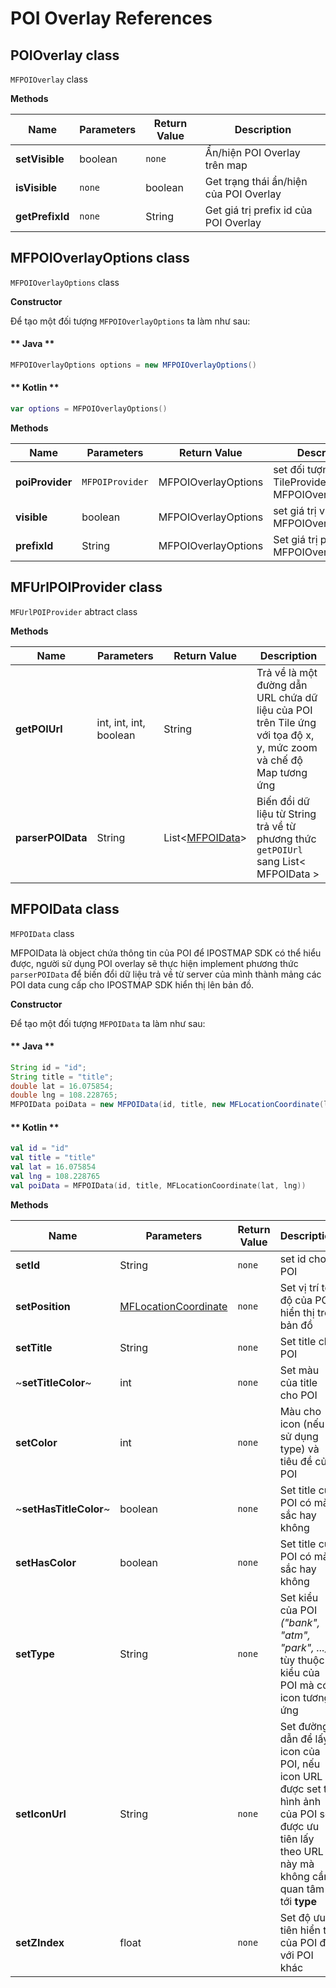 # POI Overlay References

## POIOverlay class

`MFPOIOverlay` class

**Methods**

| Name           | Parameters                              | Return Value | Description                                                                            |
|----------------|-----------------------------------------|--------------|----------------------------------------------------------------------------------------|
| **setVisible** | boolean                                 | `none`       | Ẩn/hiện POI Overlay trên map                                                           |
| **isVisible**  | `none`                                  | boolean      | Get trạng thái ẩn/hiện của POI Overlay                                                 |
| **getPrefixId**| `none`                                  | String       | Get giá trị prefix id của POI Overlay                                                  |

## MFPOIOverlayOptions class

`MFPOIOverlayOptions` class

**Constructor**

Để tạo một đối tượng `MFPOIOverlayOptions` ta làm như sau:

<!-- tabs:start -->
#### ** Java **

```java
MFPOIOverlayOptions options = new MFPOIOverlayOptions()
```

#### ** Kotlin **

```kotlin
var options = MFPOIOverlayOptions()
```
<!-- tabs:end -->

**Methods**

| Name           | Parameters                              | Return Value | Description                                                                            |
|----------------|-----------------------------------------|--------------|----------------------------------------------------------------------------------------|
| **poiProvider**| `MFPOIProvider`                           | MFPOIOverlayOptions| set đối tượng TileProvider cho MFPOIOverlayOptions                               |
| **visible**    | boolean                                 | MFPOIOverlayOptions| set giá trị visible cho MFPOIOverlayOptions                                      |
| **prefixId**   | String                                  | MFPOIOverlayOptions| Set giá trị prefixId cho MFPOIOverlayOptions                                     |


## MFUrlPOIProvider class

`MFUrlPOIProvider` abtract class

**Methods**

| Name           | Parameters                              | Return Value | Description                                                                            |
|----------------|-----------------------------------------|--------------|----------------------------------------------------------------------------------------|
| **getPOIUrl** | int, int, int, boolean                   | String       | Trả về là một đường dẫn URL chứa dữ liệu của POI trên Tile ứng với tọa độ x, y, mức zoom và chế độ Map tương ứng|
| **parserPOIData**| String                                |List<[MFPOIData](/ipostmap-map/android/v1.0/reference/poi-overlay.md?id=mfpoidata-class)>| Biến đổi dữ liệu từ String trả về từ phương thức `getPOIUrl` sang List< MFPOIData >     |

## MFPOIData class

`MFPOIData` class

MFPOIData là object chứa thông tin của POI để IPOSTMAP SDK có thể hiểu được, người sử dụng POI overlay sẽ thực hiện implement phương thức `parserPOIData` để biến đổi dữ liệu trả về từ server của
mình thành mảng các POI data cung cấp cho IPOSTMAP SDK hiển thị lên bản đồ.

**Constructor**

Để tạo một đối tượng `MFPOIData` ta làm như sau:

<!-- tabs:start -->
#### ** Java **

```java
String id = "id";
String title = "title";
double lat = 16.075854;
double lng = 108.228765;
MFPOIData poiData = new MFPOIData(id, title, new MFLocationCoordinate(lat, lng));
```

#### ** Kotlin **

```kotlin
val id = "id"
val title = "title"
val lat = 16.075854
val lng = 108.228765
val poiData = MFPOIData(id, title, MFLocationCoordinate(lat, lng))
```
<!-- tabs:end -->

**Methods**

| Name           | Parameters                              | Return Value | Description                                                                            |
|----------------|-----------------------------------------|--------------|----------------------------------------------------------------------------------------|
| **setId**      | String                                  | `none` | set id cho POI                                                                               |
| **setPosition**| [MFLocationCoordinate](/ipostmap-map/android/v1.0/reference/coordinates.md?id=mflocationcoordinate) | `none`| Set vị trí tọa độ của POI hiển thị trên bản đồ                 |
| **setTitle**   | String                                  | `none`| Set title cho POI                                                                             |
| ~**setTitleColor**~   | int                              | `none`| Set màu của title cho POI                                                                     |
| **setColor**   | int                                     | `none`| Màu cho icon (nếu sử dụng type) và tiêu đề của POI                                            |
| ~**setHasTitleColor**~   | boolean                       | `none`| Set title của POI có màu sắc hay không                                                        |
| **setHasColor**| boolean                                 | `none`| Set title của POI có màu sắc hay không                                                        |
| **setType**    | String                                  | `none`| Set kiểu của POI *("bank", "atm", "park", ...)*, tùy thuộc kiểu của POI mà có icon tương ứng  |
| **setIconUrl** | String                                  | `none`| Set đường dẫn để lấy icon của POI, nếu icon URL được set thì hình ảnh của POI sẽ được ưu tiên lấy theo URL này mà không cần quan tâm tới **type** |
| **setZIndex**  | float                                   | `none`| Set độ ưu tiên hiển thị của POI đối với POI khác                                              |
